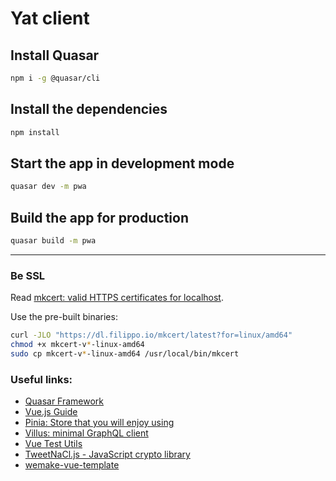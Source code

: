 # Yat client

## Install Quasar
```bash
npm i -g @quasar/cli
```

## Install the dependencies
```bash
npm install
```

## Start the app in development mode
```bash
quasar dev -m pwa
```

## Build the app for production
```bash
quasar build -m pwa
```
---
### Be SSL
Read [mkcert: valid HTTPS certificates for localhost](https://words.filippo.io/mkcert-valid-https-certificates-for-localhost/).

Use the pre-built binaries:
```bash
curl -JLO "https://dl.filippo.io/mkcert/latest?for=linux/amd64"
chmod +x mkcert-v*-linux-amd64
sudo cp mkcert-v*-linux-amd64 /usr/local/bin/mkcert
```

### Useful links:
- [Quasar Framework](https://quasar.dev/)
- [Vue.js Guide](https://vuejs.org/guide/)
- [Pinia: Store that you will enjoy using](https://pinia.vuejs.org/)
- [Villus: minimal GraphQL client](https://pinia.vuejs.org/)
- [Vue Test Utils](https://vuejs.org/)
- [TweetNaCl.js - JavaScript crypto library](https://tweetnacl.js.org/)
- [wemake-vue-template](https://github.com/wemake-services/wemake-vue-template)

